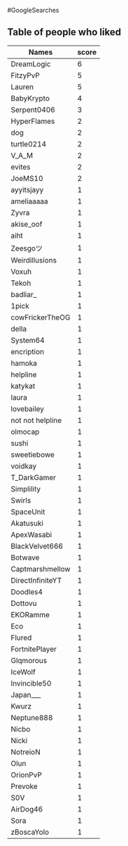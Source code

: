 #GoogleSearches
## Table of people who liked
Names | score
--- | ---
DreamLogic | 6
FitzyPvP | 5
Lauren | 5
BabyKrypto | 4
Serpent0406 | 3
HyperFlames | 2
dog | 2
turtle0214 | 2
V_A_M | 2
evites | 2
JoeMS10 | 2
ayyitsjayy | 1
ameliaaaaa | 1
Zyvra | 1
akise_oof | 1
aiht | 1
Zeesgoツ | 1
Weirdillusions | 1
Voxuh | 1
Tekoh | 1
badliar_ | 1
1pick | 1
cowFrickerTheOG | 1
della | 1
System64 | 1
encription | 1
hamoka | 1
helpline | 1
katykat | 1
laura | 1
lovebailey | 1
not not helpline | 1
olmocap | 1
sushi | 1
sweetiebowe | 1
voidkay | 1
T_DarkGamer | 1
Simplility | 1
Swirls | 1
SpaceUnit | 1
Akatusuki | 1
ApexWasabi | 1
BlackVelvet666 | 1
Botwave | 1
Captmarshmellow | 1
DirectInfiniteYT | 1
Doodles4 | 1
Dottovu | 1
EKORamme | 1
Eco | 1
Flured | 1
FortnitePlayer | 1
Glqmorous | 1
IceWolf | 1
Invincible50 | 1
Japan___ | 1
Kwurz | 1
Neptune888 | 1
Nicbo | 1
Nicki | 1
NotreioN | 1
Olun | 1
OrionPvP | 1
Prevoke | 1
S0V | 1
AirDog46 | 1
Sora | 1
zBoscaYolo | 1
